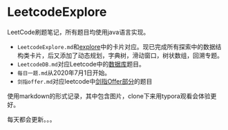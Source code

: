 # LeetcodeExplore

LeetCode刷题笔记，所有题目均使用java语言实现。

- `LeetcodeExplore.md`和[explore](https://leetcode-cn.com/explore/)中的卡片对应。现已完成所有探索中的数据结构类卡片，后又添加了动态规划，字典树，滑动窗口，树状数组，回溯专题。
- `LeetcodeDB.md`对应Leetcode中的[数据库](https://leetcode-cn.com/problemset/database/)题目。
- `每日一题.md`从2020年7月1日开始。
- `剑指offer.md`对应leetcode中[剑指Offer部分](https://leetcode-cn.com/problemset/lcof/)的题目

使用markdown的形式记录，其中包含图片，clone下来用typora观看会体验更好。

每天都会更新。。。

